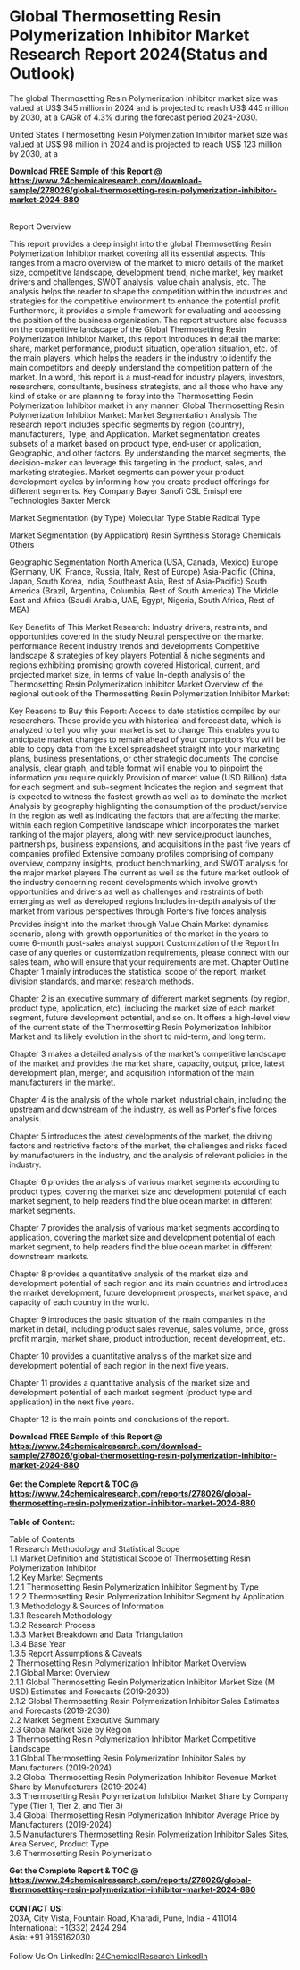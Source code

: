<h1>Global Thermosetting Resin Polymerization Inhibitor Market Research Report 2024(Status and Outlook)</h1><p>The global Thermosetting Resin Polymerization Inhibitor market size was valued at US$ 345 million in 2024 and is projected to reach US$ 445 million by 2030, at a CAGR of 4.3% during the forecast period 2024-2030.</p><p>
United States Thermosetting Resin Polymerization Inhibitor market size was valued at US$ 98 million in 2024 and is projected to reach US$ 123 million by 2030, at a</p><p>
</p><div><b>Download FREE Sample of this Report @ 
            <a href="https://www.24chemicalresearch.com/download-sample/278026/global-thermosetting-resin-polymerization-inhibitor-market-2024-880">
            https://www.24chemicalresearch.com/download-sample/278026/global-thermosetting-resin-polymerization-inhibitor-market-2024-880</a></b></div><br><p>
</p><p>

Report Overview</p><p>
This report provides a deep insight into the global Thermosetting Resin Polymerization Inhibitor market covering all its essential aspects. This ranges from a macro overview of the market to micro details of the market size, competitive landscape, development trend, niche market, key market drivers and challenges, SWOT analysis, value chain analysis, etc.
The analysis helps the reader to shape the competition within the industries and strategies for the competitive environment to enhance the potential profit. Furthermore, it provides a simple framework for evaluating and accessing the position of the business organization. The report structure also focuses on the competitive landscape of the Global Thermosetting Resin Polymerization Inhibitor Market, this report introduces in detail the market share, market performance, product situation, operation situation, etc. of the main players, which helps the readers in the industry to identify the main competitors and deeply understand the competition pattern of the market.
In a word, this report is a must-read for industry players, investors, researchers, consultants, business strategists, and all those who have any kind of stake or are planning to foray into the Thermosetting Resin Polymerization Inhibitor market in any manner.
Global Thermosetting Resin Polymerization Inhibitor Market: Market Segmentation Analysis
The research report includes specific segments by region (country), manufacturers, Type, and Application. Market segmentation creates subsets of a market based on product type, end-user or application, Geographic, and other factors. By understanding the market segments, the decision-maker can leverage this targeting in the product, sales, and marketing strategies. Market segments can power your product development cycles by informing how you create product offerings for different segments.
Key Company
Bayer
Sanofi
CSL
Emisphere Technologies
Baxter
Merck</p><p>
Market Segmentation (by Type)
Molecular Type
Stable Radical Type</p><p>
Market Segmentation (by Application)
Resin Synthesis
Storage Chemicals
Others</p><p>
Geographic Segmentation
North America (USA, Canada, Mexico)
Europe (Germany, UK, France, Russia, Italy, Rest of Europe)
Asia-Pacific (China, Japan, South Korea, India, Southeast Asia, Rest of Asia-Pacific)
South America (Brazil, Argentina, Columbia, Rest of South America)
The Middle East and Africa (Saudi Arabia, UAE, Egypt, Nigeria, South Africa, Rest of MEA)</p><p>
Key Benefits of This Market Research:
Industry drivers, restraints, and opportunities covered in the study
Neutral perspective on the market performance
Recent industry trends and developments
Competitive landscape &amp; strategies of key players
Potential &amp; niche segments and regions exhibiting promising growth covered
Historical, current, and projected market size, in terms of value
In-depth analysis of the Thermosetting Resin Polymerization Inhibitor Market
Overview of the regional outlook of the Thermosetting Resin Polymerization Inhibitor Market:</p><p>
Key Reasons to Buy this Report:
Access to date statistics compiled by our researchers. These provide you with historical and forecast data, which is analyzed to tell you why your market is set to change
This enables you to anticipate market changes to remain ahead of your competitors
You will be able to copy data from the Excel spreadsheet straight into your marketing plans, business presentations, or other strategic documents
The concise analysis, clear graph, and table format will enable you to pinpoint the information you require quickly
Provision of market value (USD Billion) data for each segment and sub-segment
Indicates the region and segment that is expected to witness the fastest growth as well as to dominate the market
Analysis by geography highlighting the consumption of the product/service in the region as well as indicating the factors that are affecting the market within each region
Competitive landscape which incorporates the market ranking of the major players, along with new service/product launches, partnerships, business expansions, and acquisitions in the past five years of companies profiled
Extensive company profiles comprising of company overview, company insights, product benchmarking, and SWOT analysis for the major market players
The current as well as the future market outlook of the industry concerning recent developments which involve growth opportunities and drivers as well as challenges and restraints of both emerging as well as developed regions
Includes in-depth analysis of the market from various perspectives through Porters five forces analysis
Provides insight into the market through Value Chain
Market dynamics scenario, along with growth opportunities of the market in the years to come
6-month post-sales analyst support
Customization of the Report
In case of any queries or customization requirements, please connect with our sales team, who will ensure that your requirements are met.
Chapter Outline
Chapter 1 mainly introduces the statistical scope of the report, market division standards, and market research methods.</p><p>
Chapter 2 is an executive summary of different market segments (by region, product type, application, etc), including the market size of each market segment, future development potential, and so on. It offers a high-level view of the current state of the Thermosetting Resin Polymerization Inhibitor Market and its likely evolution in the short to mid-term, and long term.</p><p>
Chapter 3 makes a detailed analysis of the market's competitive landscape of the market and provides the market share, capacity, output, price, latest development plan, merger, and acquisition information of the main manufacturers in the market.</p><p>
Chapter 4 is the analysis of the whole market industrial chain, including the upstream and downstream of the industry, as well as Porter's five forces analysis.</p><p>
Chapter 5 introduces the latest developments of the market, the driving factors and restrictive factors of the market, the challenges and risks faced by manufacturers in the industry, and the analysis of relevant policies in the industry.</p><p>
Chapter 6 provides the analysis of various market segments according to product types, covering the market size and development potential of each market segment, to help readers find the blue ocean market in different market segments.</p><p>
Chapter 7 provides the analysis of various market segments according to application, covering the market size and development potential of each market segment, to help readers find the blue ocean market in different downstream markets.</p><p>
Chapter 8 provides a quantitative analysis of the market size and development potential of each region and its main countries and introduces the market development, future development prospects, market space, and capacity of each country in the world.</p><p>
Chapter 9 introduces the basic situation of the main companies in the market in detail, including product sales revenue, sales volume, price, gross profit margin, market share, product introduction, recent development, etc.</p><p>
Chapter 10 provides a quantitative analysis of the market size and development potential of each region in the next five years.</p><p>
Chapter 11 provides a quantitative analysis of the market size and development potential of each market segment (product type and application) in the next five years.</p><p>
Chapter 12 is the main points and conclusions of the report.</p><p>
</p><div><b>Download FREE Sample of this Report @ 
            <a href="https://www.24chemicalresearch.com/download-sample/278026/global-thermosetting-resin-polymerization-inhibitor-market-2024-880">
            https://www.24chemicalresearch.com/download-sample/278026/global-thermosetting-resin-polymerization-inhibitor-market-2024-880</a></b></div><br><div><b>Get the Complete Report & TOC @ 
            <a href="https://www.24chemicalresearch.com/reports/278026/global-thermosetting-resin-polymerization-inhibitor-market-2024-880">
            https://www.24chemicalresearch.com/reports/278026/global-thermosetting-resin-polymerization-inhibitor-market-2024-880</a></b></div><br>
            <b>Table of Content:</b><p>Table of Contents<br />
1 Research Methodology and Statistical Scope<br />
1.1 Market Definition and Statistical Scope of Thermosetting Resin Polymerization Inhibitor<br />
1.2 Key Market Segments<br />
1.2.1 Thermosetting Resin Polymerization Inhibitor Segment by Type<br />
1.2.2 Thermosetting Resin Polymerization Inhibitor Segment by Application<br />
1.3 Methodology & Sources of Information<br />
1.3.1 Research Methodology<br />
1.3.2 Research Process<br />
1.3.3 Market Breakdown and Data Triangulation<br />
1.3.4 Base Year<br />
1.3.5 Report Assumptions & Caveats<br />
2 Thermosetting Resin Polymerization Inhibitor Market Overview<br />
2.1 Global Market Overview<br />
2.1.1 Global Thermosetting Resin Polymerization Inhibitor Market Size (M USD) Estimates and Forecasts (2019-2030)<br />
2.1.2 Global Thermosetting Resin Polymerization Inhibitor Sales Estimates and Forecasts (2019-2030)<br />
2.2 Market Segment Executive Summary<br />
2.3 Global Market Size by Region<br />
3 Thermosetting Resin Polymerization Inhibitor Market Competitive Landscape<br />
3.1 Global Thermosetting Resin Polymerization Inhibitor Sales by Manufacturers (2019-2024)<br />
3.2 Global Thermosetting Resin Polymerization Inhibitor Revenue Market Share by Manufacturers (2019-2024)<br />
3.3 Thermosetting Resin Polymerization Inhibitor Market Share by Company Type (Tier 1, Tier 2, and Tier 3)<br />
3.4 Global Thermosetting Resin Polymerization Inhibitor Average Price by Manufacturers (2019-2024)<br />
3.5 Manufacturers Thermosetting Resin Polymerization Inhibitor Sales Sites, Area Served, Product Type<br />
3.6 Thermosetting Resin Polymerizatio</p><div><b>Get the Complete Report & TOC @ 
            <a href="https://www.24chemicalresearch.com/reports/278026/global-thermosetting-resin-polymerization-inhibitor-market-2024-880">
            https://www.24chemicalresearch.com/reports/278026/global-thermosetting-resin-polymerization-inhibitor-market-2024-880</a></b></div><br><b>CONTACT US:</b><br>
            203A, City Vista, Fountain Road, Kharadi, Pune, India - 411014<br>
            International: +1(332) 2424 294<br>
            Asia: +91 9169162030 <br><br>
            Follow Us On LinkedIn: <a href="https://www.linkedin.com/company/24chemicalresearch/">24ChemicalResearch LinkedIn</a>